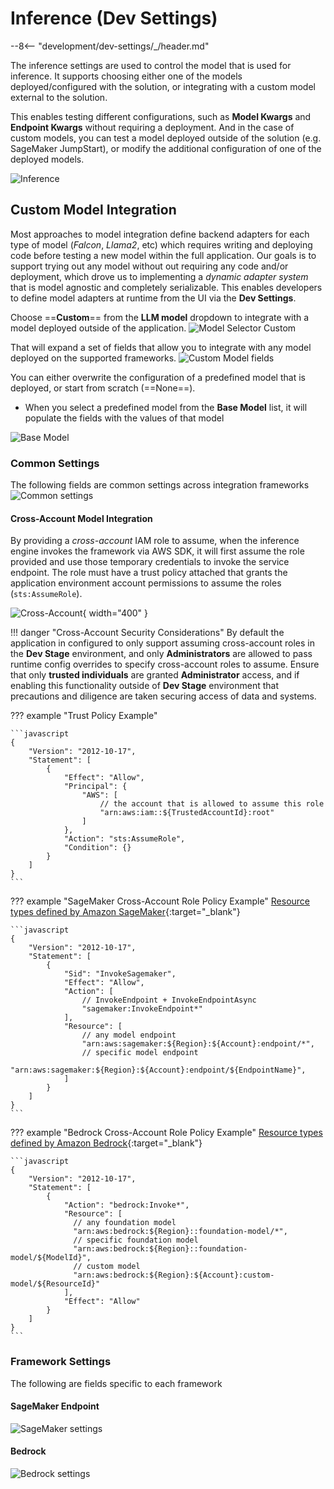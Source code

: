 # Inference (Dev Settings)

--8<-- "development/dev-settings/_/header.md"

The inference settings are used to control the model that is used for inference. It supports choosing either one of the models deployed/configured with the solution, or integrating with a custom model external to the solution.

This enables testing different configurations, such as **Model Kwargs** and **Endpoint Kwargs** without requiring a deployment. And in the case of custom models, you can test a model deployed outside of the solution (e.g. SageMaker JumpStart), or modify the additional configuration of one of the deployed models.

![Inference](thumb.png)

## Custom Model Integration

Most approaches to model integration define backend adapters for each type of model (*Falcon*, *Llama2*, etc) which requires writing and deploying code before testing a new model within the full application. Our goals is to support trying out any model without out requiring any code and/or deployment, which drove us to implementing a *dynamic adapter system* that is model agnostic and completely serializable. This enables developers to define model adapters at runtime from the UI via the **Dev Settings**.

Choose ==**Custom**== from the **LLM model** dropdown to integrate with a model deployed outside of the application.
![Model Selector Custom](image.png)

That will expand a set of fields that allow you to integrate with any model deployed on the supported frameworks.
![Custom Model fields](image-1.png)

You can either overwrite the configuration of a predefined model that is deployed, or start from scratch (==None==).

- When you select a predefined model from the **Base Model** list, it will populate the fields with the values of that model

![Base Model](image-2.png)

### Common Settings
The following fields are common settings across integration frameworks
![Common settings](image-3.png)

#### Cross-Account Model Integration
By providing a *cross-account* IAM role to assume, when the inference engine invokes the framework via AWS SDK, it will first assume the role provided and use those temporary credentials to invoke the service endpoint. The role must have a trust policy attached that grants the application environment account permissions to assume the roles (`sts:AssumeRole`).

![Cross-Account](image-6.png){ width="400" }

!!! danger "Cross-Account Security Considerations"
    By default the application in configured to only support assuming cross-account roles in the **Dev Stage** environment, and only **Administrators** are allowed to pass runtime config overrides to specify cross-account roles to assume. Ensure that only **trusted individuals** are granted **Administrator** access, and if enabling this functionality outside of **Dev Stage** environment that precautions and diligence are taken securing access of data and systems.


??? example "Trust Policy Example"

    ```javascript
    {
        "Version": "2012-10-17",
        "Statement": [
            {
                "Effect": "Allow",
                "Principal": {
                    "AWS": [
                        // the account that is allowed to assume this role
                        "arn:aws:iam::${TrustedAccountId}:root"
                    ]
                },
                "Action": "sts:AssumeRole",
                "Condition": {}
            }
        ]
    }
    ```

??? example "SageMaker Cross-Account Role Policy Example"
    [Resource types defined by Amazon SageMaker](https://docs.aws.amazon.com/service-authorization/latest/reference/list_amazonsagemaker.html#amazonsagemaker-resources-for-iam-policies){:target="_blank"}

    ```javascript
    {
        "Version": "2012-10-17",
        "Statement": [
            {
                "Sid": "InvokeSagemaker",
                "Effect": "Allow",
                "Action": [
                    // InvokeEndpoint + InvokeEndpointAsync
                    "sagemaker:InvokeEndpoint*"
                ],
                "Resource": [
                    // any model endpoint
                    "arn:aws:sagemaker:${Region}:${Account}:endpoint/*",
                    // specific model endpoint
                    "arn:aws:sagemaker:${Region}:${Account}:endpoint/${EndpointName}",
                ]
            }
        ]
    }
    ```

??? example "Bedrock Cross-Account Role Policy Example"
    [Resource types defined by Amazon Bedrock](https://docs.aws.amazon.com/service-authorization/latest/reference/list_amazonbedrock.html#amazonbedrock-resources-for-iam-policies){:target="_blank"}

    ```javascript
    {
        "Version": "2012-10-17",
        "Statement": [
            {
                "Action": "bedrock:Invoke*",
                "Resource": [
                  // any foundation model
                  "arn:aws:bedrock:${Region}::foundation-model/*",
                  // specific foundation model
                  "arn:aws:bedrock:${Region}::foundation-model/${ModelId}",
                  // custom model
                  "arn:aws:bedrock:${Region}:${Account}:custom-model/${ResourceId}"
                ],
                "Effect": "Allow"
            }
        ]
    }
    ```

### Framework Settings
The following are fields specific to each framework

#### SageMaker Endpoint
![SageMaker settings](image-4.png)

#### Bedrock
![Bedrock settings](image-5.png)
